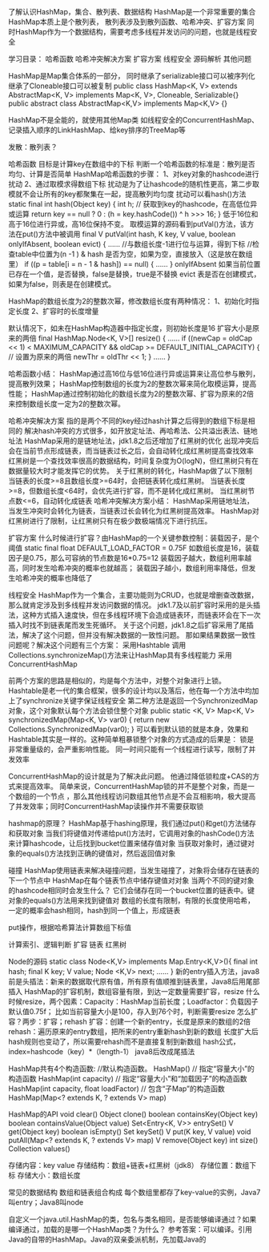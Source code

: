 
了解认识HashMap，集合、散列表、数据结构
HashMap是一个非常重要的集合
HashMap本质上是个散列表，
散列表涉及到散列函数、哈希冲突、扩容方案
同时HashMap作为一个数据结构，需要考虑多线程并发访问的问题，也就是线程安全

学习目录：
哈希函数
哈希冲突解决方案
扩容方案
线程安全
源码解析
其他问题

HashMap是Map集合体系的一部分，
同时继承了serializable接口可以被序列化
继承了Cloneable接口可以被复制
public class HashMap<K, V> extends AbstractMap<K, V> implements Map<K, V>, Cloneable, Serializable{}
public abstract class AbstractMap<K,V> implements Map<K,V> {}

HashMap不是全能的，就使用其他Map类
如线程安全的ConcurrentHashMap、记录插入顺序的LinkHashMap、给key排序的TreeMap等

发散：散列表？

哈希函数
目标是计算key在数组中的下标
判断一个哈希函数的标准是：散列是否均匀、计算是否简单
HashMap哈希函数的步骤：
1、对key对象的hashcode进行扰动
2、通过取模求得数组下标
扰动是为了让hashcode的随机性更高，第二步取模就不会让所有的key都聚集在一起，提高散列均匀度
扰动可以看hash()方法
static final int hash(Object key) {
        int h;
        // 获取到key的hashcode，在高低位异或运算
        return key == null ? 0 : (h = key.hashCode()) ^ h >>> 16;
    }
低于16位和高于16位进行异或，高16位保持不变。
取模运算的源码看到putVal()方法，该方法在put()方法中被调用
final V putVal(int hash, K key, V value, boolean onlyIfAbsent, boolean evict) {
        ……
        //与数组长度-1进行位与运算，得到下标
        //检查table中位置为(n -1 ) & hash 是否为空，如果为空，直接放入（这是放在数组里）
        if ((p = table[i = n - 1 & hash]) == null) {
           ……
    }
onlyIfAbsent  如果当前位置已存在一个值，是否替换，false是替换，true是不替换
evict  表是否在创建模式，如果为false，则表是在创建模式。

HashMap的数组长度为2的整数次幂，修改数组长度有两种情况：
1、初始化时指定长度
2、扩容时的长度增量

默认情况下，如未在HashMap构造器中指定长度，则初始长度是16
扩容大小是原来的两倍
    final HashMap.Node<K, V>[] resize() {
            ……
        if ((newCap = oldCap << 1) < MAXIMUM_CAPACITY  && oldCap >= DEFAULT_INITIAL_CAPACITY) {
                        // 设置为原来的两倍
                        newThr = oldThr << 1;
                    }
             ……
    }

哈希函数小结：
HashMap通过高16位与低16位进行异或运算来让高位参与散列，提高散列效果；
HashMap控制数组的长度为2的整数次幂来简化取模运算，提高性能；
HashMap通过控制初始化的数组长度为2的整数次幂、扩容为原来的2倍来控制数组长度一定为2的整数次幂。

哈希冲突解决方案
指的是两个不同的key经过hash计算之后得到的数组下标是相同的
解决hash冲突的方式很多，如开放定址法、再哈希法、公共溢出表法、链地址法
HashMap采用的是链地址法，jdk1.8之后还增加了红黑树的优化
出现冲突后会在当前节点形成链表，而当链表过长之后，会自动转化成红黑树提高查找效率
红黑树是一个查找效率很高的数据结构，时间复杂度为O(logN)，但红黑树只有在数据量较大时才能发挥它的优势。
关于红黑树的转化，HashMap做了以下限制
当链表的长度>=8且数组长度>=64时，会把链表转化成红黑树。
当链表长度>=8，但数组长度<64时，会优先进行扩容，而不是转化成红黑树。
当红黑树节点数<=6，自动转化成链表
哈希冲突解决方案小结：
HashMap采用链地址法，当发生冲突时会转化为链表，当链表过长会转化为红黑树提高效率。
HashMap对红黑树进行了限制，让红黑树只有在极少数极端情况下进行抗压。

扩容方案
什么时候进行扩容？由HashMap的一个关键参数控制：装载因子，是个阈值
static final float DEFAULT_LOAD_FACTOR = 0.75F
如数组长度是16，装载因子是0.75，那么可容纳的节点数是16*0.75=12
装载因子越大，数组利用率越高，同时发生哈希冲突的概率也就越高；
装载因子越小，数组利用率降低，但发生哈希冲突的概率也降低了

线程安全
HashMap作为一个集合，主要功能则为CRUD，也就是增删查改数据，那么就肯定涉及到多线程并发访问数据的情况。
jdk1.7及以前扩容时采用的是头插法，这种方式插入速度快，但在多线程环境下会造成链表环，而链表环会在下一次插入时找不到链表尾而发生死循环。
关于这个问题，jdk1.8之后扩容采用了尾插法，解决了这个问题，但并没有解决数据的一致性问题。
那如果结果数据一致性问题呢？解决这个问题有三个方案：
采用Hashtable
调用Collections.synchronizeMap()方法来让HashMap具有多线程能力
采用ConcurrentHashMap

前两个方案的思路是相似的，均是每个方法中，对整个对象进行上锁。
Hashtable是老一代的集合框架，很多的设计均以及落后，他在每一个方法中均加上了synchronize关键字保证线程安全
第二种方法是返回一个SynchronizedMap对象，这个对象默认每个方法会锁住整个对象
public static <K, V> Map<K, V> synchronizedMap(Map<K, V> var0) {
        return new Collections.SynchronizedMap(var0);
    }
可以看到默认锁的就是本身，效果和Hashtable其实是一样的。这种简单粗暴锁整个对象的方式造成的后果是：
锁是非常重量级的，会严重影响性能。
同一时间只能有一个线程进行读写，限制了并发效率

ConcurrentHashMap的设计就是为了解决此问题。
他通过降低锁粒度+CAS的方式来提高效率。
简单来说，ConcurrentHashMap锁的并不是整个对象，而是一个数组的一个节点 ，那么其他线程访问数组其他节点是不会互相影响，极大提高了并发效率；同时ConcurrentHashMap读操作并不需要获取锁

hashmap的原理？
HashMap基于hashing原理，我们通过put()和get()方法储存和获取对象
当我们将键值对传递给put()方法时，它调用对象的hashCode()方法来计算hashcode，让后找到bucket位置来储存值对象
当获取对象时，通过键对象的equals()方法找到正确的键值对，然后返回值对象

碰撞
HashMap使用链表来解决碰撞问题，当发生碰撞了，对象将会储存在链表的下一个节点中
HashMap在每个链表节点中储存键值对对象
当两个不同的键对象的hashcode相同时会发生什么？ 
它们会储存在同一个bucket位置的链表中。键对象的equals()方法用来找到键值对
数组的长度有限制，有限的长度使用哈希，一定的概率会hash相同，hash到同一个值上，形成链表

put操作，根据哈希算法计算数组下标值

计算索引、逻辑判断
扩容
链表
红黑树

Node的源码
static class Node<K,V> implements Map.Entry<K,V>(){
     final int hash;
     final K key;
     V value;
     Node <K,V> next;
     ……
}
新的entry插入方法，java8前是头插法：新来的数据取代原有值，所有原有值顺推到链表里，Java8后用尾部插入
HashMap的扩容机制，数组容量有限，到达一定数量需要扩容，resize
什么时候resize，两个因素：Capacity：HashMap当前长度；Loadfactor：负载因子默认值0.75f；
 比如当前容量大小是100，存入到76个时，判断需要resize
怎么扩容？两步：扩容；rehash
     扩容：创建一个新的entry，长度是原来的数组的2倍
     rehash：遍历原来的entry数组，把所来的entry重新hash到新的数组   长度扩大后hash规则也变动了，所以需要rehash而不是直接复制到新数组
          hash公式，index=hashcode（key）*（length-1）
java8后改成尾插法


HashMap共有4个构造函数:
//默认构造函数。
HashMap()
// 指定“容量大小”的构造函数
HashMap(int capacity)
// 指定“容量大小”和“加载因子”的构造函数
HashMap(int capacity, float loadFactor)
// 包含“子Map”的构造函数
HashMap(Map<? extends K, ? extends V> map)

HashMap的API
void                 clear()
Object               clone()
boolean              containsKey(Object key)
boolean              containsValue(Object value)
Set<Entry<K, V>>     entrySet()
V                    get(Object key)
boolean              isEmpty()
Set<K>               keySet()
V                    put(K key, V value)
void                 putAll(Map<? extends K, ? extends V> map)
V                    remove(Object key)
int                  size()
Collection<V>        values()

存储内容：key value
存储结构：数组+链表+红黑树（jdk8）
存储位置：数组下标
存储大小：数组长度

常见的数据结构
数组和链表组合构成
每个数组里都存了key-value的实例，Java7叫entry；Java8叫node

自定义一个java.util.HashMap的类，包名与类名相同，是否能够编译通过？如果编译通过，加载的是哪一个HashMap类？为什么？
参考答案：可以编译。引用Java的自带的HashMap。Java的双亲委派机制，先加载Java的